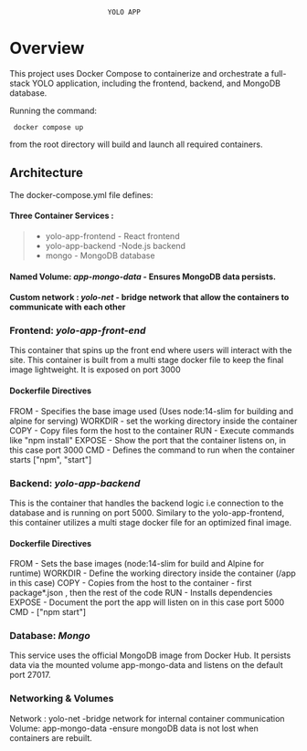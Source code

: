                             YOLO APP 

 # Overview

 This project uses Docker Compose to containerize and orchestrate a full-stack YOLO application, including the frontend, backend, and MongoDB database.

 Running the command:

     docker compose up

 from the root directory will build and launch all required containers.

 ## Architecture

 The docker-compose.yml file defines:

 #### Three Container Services :
 > - yolo-app-frontend - React frontend
 > - yolo-app-backend -Node.js backend
 > - mongo - MongoDB database

#### Named Volume: *app-mongo-data* - Ensures MongoDB data persists.

#### Custom network : *yolo-net*  - bridge network that allow the containers to communicate with each other


### Frontend: *yolo-app-front-end* 

This  container that spins up the front end where users will interact with the site. This container is built from a multi stage docker file to keep the final image lightweight. It is exposed on port 3000

#### Dockerfile Directives 

FROM - Specifies the base image used (Uses node:14-slim for building and alpine for serving)
WORKDIR - set the working directory inside the container
COPY - Copy files form the host to the container
RUN - Execute commands like "npm install"
EXPOSE - Show the port that the container listens on, in this case port 3000
CMD - Defines the command to run when the container starts ["npm", "start"]


### Backend: *yolo-app-backend*

This is the container that handles the backend logic  i.e connection to the database and is running on port 5000. Similary to the yolo-app-frontend, this container utilizes a multi stage docker file for an optimized final image.

#### Dockerfile Directives 

FROM - Sets the base images (node:14-slim for build and Alpine for runtime)
WORKDIR - Define the working directory inside the container (/app in this case)
COPY - Copies from the host to the container - first package*.json , then the rest of the code
RUN - Installs dependencies
EXPOSE - Document the port the app will listen on in this case port 5000
CMD - ["npm start"]

### Database: *Mongo*

This service uses the official MongoDB image from Docker Hub. It persists data via the mounted volume app-mongo-data and listens on the default port 27017.

### Networking & Volumes

Network : yolo-net -bridge network for internal container communication
Volume: app-mongo-data -ensure mongoDB data is not lost when containers are rebuilt.

